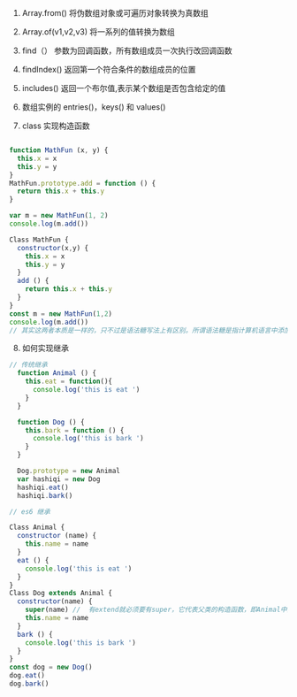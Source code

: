 1. Array.from() 将伪数组对象或可遍历对象转换为真数组
2. Array.of(v1,v2,v3) 将一系列的值转换为数组
3. find（） 参数为回调函数，所有数组成员一次执行改回调函数
4. findIndex() 返回第一个符合条件的数组成员的位置
5. includes() 返回一个布尔值,表示某个数组是否包含给定的值
6. 数组实例的 entries()，keys() 和 values()

7. class 实现构造函数
```js

function MathFun (x, y) {
  this.x = x
  this.y = y
}
MathFun.prototype.add = function () {
  return this.x + this.y
}

var m = new MathFun(1, 2)
console.log(m.add())

Class MathFun {
  constructor(x,y) {
    this.x = x
    this.y = y
  }
  add () {
    return this.x + this.y
  }
}
const m = new MathFun(1,2)
console.log(m.add())
// 其实这两者本质是一样的，只不过是语法糖写法上有区别。所谓语法糖是指计算机语言中添加的某种语法，这种语法对语言的功能没有影响，但是更方便程序员使用
```

8. 如何实现继承
```js
// 传统继承
  function Animal () {
    this.eat = function(){
      console.log('this is eat ')
    }
  }

  function Dog () {
    this.bark = function () {
      console.log('this is bark ')
    }
  }

  Dog.prototype = new Animal
  var hashiqi = new Dog
  hashiqi.eat()
  hashiqi.bark()

// es6 继承

Class Animal {
  constructor (name) {
    this.name = name
  }
  eat () {
    console.log('this is eat ')
  }
}
Class Dog extends Animal {
  constructor(name) {
    super(name) //  有extend就必须要有super，它代表父类的构造函数，即Animal中的constructor
    this.name = name
  }
  bark () {
    console.log('this is bark ')
  }
}
const dog = new Dog()
dog.eat()
dog.bark()
```